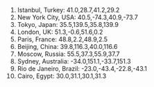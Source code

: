 1. Istanbul, Turkey: 41.0,28.7,41.2,29.2
2. New York City, USA: 40.5,-74.3,40.9,-73.7
3. Tokyo, Japan: 35.5,139.5,35.8,139.9
4. London, UK: 51.3,-0.6,51.6,0.2
5. Paris, France: 48.8,2.2,48.9,2.5
6. Beijing, China: 39.8,116.3,40.0,116.6
7. Moscow, Russia: 55.5,37.3,55.9,37.7
8. Sydney, Australia: -34.0,151.1,-33.7,151.3
9. Rio de Janeiro, Brazil: -23.0,-43.4,-22.8,-43.1
10. Cairo, Egypt: 30.0,31.1,30.1,31.3
